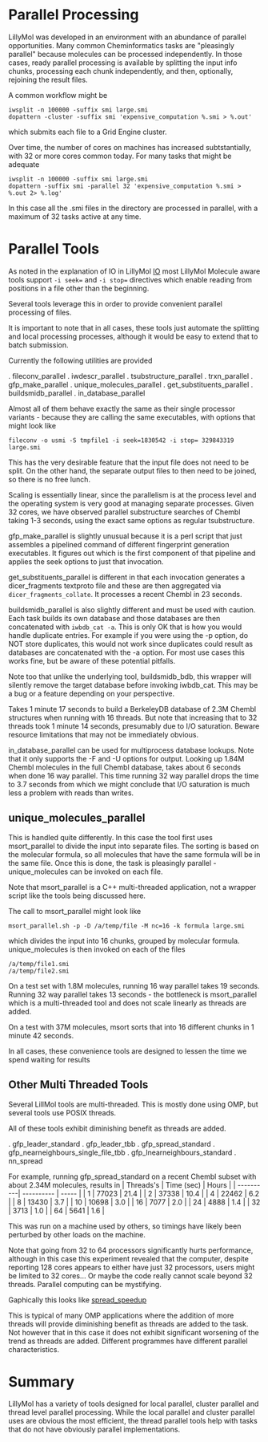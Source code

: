 # Parallel Processing

LillyMol was developed in an environment with an abundance of parallel
opportunities. Many common Cheminformatics tasks are "pleasingly parallel"
because molecules can be processed independently. In those cases,
ready parallel processing is available by splitting the input info
chunks, processing each chunk independently, and then, optionally, rejoining
the result files.

A common workflow might be
```
iwsplit -n 100000 -suffix smi large.smi
dopattern -cluster -suffix smi 'expensive_computation %.smi > %.out'
```
which submits each file to a Grid Engine cluster.

Over time, the number of cores on machines has increased subtstantially, with
32 or more cores common today. For many tasks that might be adequate
```
iwsplit -n 100000 -suffix smi large.smi
dopattern -suffix smi -parallel 32 'expensive_computation %.smi > %.out 2> %.log'
```
In this case all the .smi files in the directory are processed in parallel,
with a maximum of 32 tasks active at any time.

# Parallel Tools
As noted in the explanation of IO in LillyMol [IO](/docs/Molecule_Lib/io.md)
most LillyMol Molecule aware tools support `-i seek=` and `-i stop=` directives
which enable reading from positions in a file other than the beginning.

Several tools leverage this in order to provide convenient parallel processing of files.

It is important to note that in all cases, these tools just automate the splitting
and local processing processes, although it would be easy to extend that to batch
submission.

Currently the following utilities are provided

. fileconv_parallel
. iwdescr_parallel
. tsubstructure_parallel
. trxn_parallel
. gfp_make_parallel
. unique_molecules_parallel
. get_substituents_parallel
. buildsmidb_parallel
. in_database_parallel

Almost all of them behave exactly the same as their single processor
variants - because they are calling the same executables, with options
that might look like
```
fileconv -o usmi -S tmpfile1 -i seek=1830542 -i stop= 329843319 large.smi
```
This has the very desirable feature that the input file does not need
to be split. On the other hand, the separate output files to then need
to be joined, so there is no free lunch.

Scaling is essentially linear, since the parallelism is at the process level
and the operating system is very good at managing separate processes. Given
32 cores, we have observed parallel substructure searches of Chembl taking
1-3 seconds, using the exact same options as regular tsubstructure.

gfp_make_parallel is slightly unusual because it is a perl script that
just assembles a pipelined command of different fingerprint generation
executables. It figures out which is the first component of that pipeline
and applies the seek options to just that invocation.

get_substituents_parallel is different in that each invocation generates
a dicer_fragments textproto file and these are then aggregated via
`dicer_fragments_collate`. It processes a recent Chembl in 23 seconds.

buildsmidb_parallel is also slightly different and must be used
with caution. Each task builds its own database and those databases
are then concatenated with `iwbdb_cat -a`. This is only OK that is how
you would handle duplicate entries. For example if you were using 
the -p option, do NOT store duplicates, this would not work since
duplicates could result as databases are concatenated with the -a option.
For most use cases this works fine, but be aware of these potential
pitfalls.

Note too that unlike the underlying tool, buildsmidb_bdb, this
wrapper will silently remove the target database before invoking iwbdb_cat.
This may be a bug or a feature depending on your perspective.

Takes 1 minute 17 seconds to build a BerkeleyDB database of 2.3M
Chembl structures when running with 16 threads. But note that
increasing that to 32 threads took 1 minute 14 seconds, presumably
due to I/O saturation. Beware resource limitations that may not
be immediately obvious.

in_database_parallel can be used for multiprocess database lookups.
Note that it only supports the -F and -U options for output. Looking up
1.84M Chembl molecules in the full Chembl database, takes about 6
seconds when done 16 way parallel. This time running 32 way parallel
drops the time to 3.7 seconds from which we might conclude that
I/O saturation is much less a problem with reads than writes.

## unique_molecules_parallel
This is handled quite differently. In this case the tool first uses
msort_parallel to divide the input into separate files. The sorting
is based on the molecular formula, so all molecules that have the
same formula will be in the same file. Once this is done, the task
is pleasingly parallel - unique_molecules can be invoked on each file.

Note that msort_parallel is a C++ multi-threaded application, not a
wrapper script like the tools being discussed here.

The call to msort_parallel might look like
```
msort_parallel.sh -p -D /a/temp/file -M nc=16 -k formula large.smi
```
which divides the input into 16 chunks, grouped by molecular formula.
unique_molecules is then invoked on each of the files
```
/a/temp/file1.smi
/a/temp/file2.smi
```
On a test set with 1.8M molecules, running 16 way parallel takes 19 seconds.
Running 32 way parallel takes 13 seconds - the bottleneck is msort_parallel
which is a multi-threaded tool and does not scale linearly as threads
are added.

On a test with 37M molecules, msort sorts that into 16 different chunks in
1 minute 42 seconds.

In all cases, these convenience tools are designed to lessen the time
we spend waiting for results

## Other Multi Threaded Tools
Several LillMol tools are multi-threaded. This is mostly done using OMP,
but several tools use POSIX threads.

All of these tools exhibit diminishing benefit as threads are added.

. gfp_leader_standard
. gfp_leader_tbb
. gfp_spread_standard
. gfp_nearneighbours_single_file_tbb
. gfp_lnearneighbours_standard
. nn_spread

For example, running gfp_spread_standard on a recent Chembl subset with 
about 2.34M molecules, results in
| Threads's | Time (sec) | Hours |
| ----------| ---------- | ----- |
|     1     |      77023 |  21.4 |
|     2     |      37338 |  10.4 |
|     4     |      22462 |   6.2 |
|     8     |      13430 |   3.7 |
|    10     |      10698 |   3.0 |
|    16     |       7077 |   2.0 |
|    24     |       4888 |   1.4 |
|    32     |       3713 |   1.0 |
|    64     |       5641 |   1.6 |

This was run on a machine used by others, so timings have likely been perturbed
by other loads on the machine.

Note that going from 32 to
64 processors significantly hurts performance, although in this case this
experiment revealed that the computer, despite reporting 128 cores appears to
either have just 32 processors, users might be limited to 32 cores... Or maybe
the code really cannot scale beyond 32 threads. Parallel computing can be
mystifying.

Gaphically this looks like
[spread_speedup](Images/spread_speedup.png)

This is typical of many OMP applications where the addition of more
threads will provide diminishing benefit as threads are added to the
task.  Not however that in this
case it does not exhibit significant worsening of the trend as threads
are added.  Different programmes have different parallel
characteristics.


# Summary
LillyMol has a variety of tools designed for local parallel, cluster
parallel and thread level parallel processing. While the local parallel
and cluster parallel uses are obvious the most efficient, the thread
parallel tools help with tasks that do not have obviously parallel
implementations.
